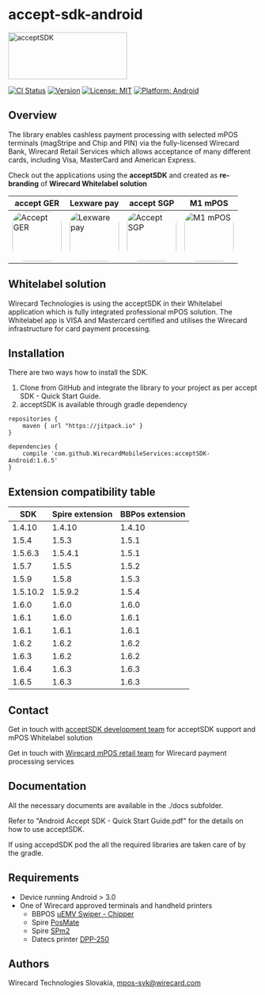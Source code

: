 # accept-sdk-android

<img src="https://raw.githubusercontent.com/WirecardMobileServices/acceptSDK/master/docs/logo.png" alt="acceptSDK" width=240 height=95>

[![CI Status](http://img.shields.io/travis/WirecardMobileServices/acceptSDK-Android.svg)](https://travis-ci.org/WirecardMobileServices/acceptSDK-Android)
[![Version](https://jitpack.io/v/mposSVK/acceptSDK-Android.svg)](https://jitpack.io/#mposSVK/acceptSDK-Android)
[![License: MIT](https://img.shields.io/badge/License-MIT-blue.svg)](https://opensource.org/licenses/MIT)
[![Platform: Android](https://img.shields.io/badge/platform-Android-green.svg)](https://img.shields.io/badge/platform-Android-green.svg)

## Overview
The library enables cashless payment processing with selected mPOS terminals (magStripe and Chip and PIN) via the fully-licensed Wirecard Bank, Wirecard Retail Services which allows acceptance of many different cards, including Visa, MasterCard and American Express.

Check out the applications using the **acceptSDK** and created as **re-branding** of **Wirecard Whitelabel solution** 

accept GER|Lexware pay|accept SGP|M1 mPOS|
-------|-----------|-------|------|
[<img style="border-radius: 25px;" src="https://lh3.googleusercontent.com/Mlm08oH9l4e-Q-QO-FQiIZaVPXo4CDNAzxZGLWR46iTWCwCmDsO4mp8Uru5tYB0LyGvF=w300-rw" alt="Accept GER" width=100 height=100>](https://play.google.com/store/apps/details?id=de.wirecard.accept.de "Accept GER")|[<img style="border-radius: 25px;" src="https://lh3.googleusercontent.com/yMuOKlGiCeNNmf5AKe87CqDX2QETD6dl8uBgU04ZvVlpHZqjSoxTqMLnjjXpwasF8Nh-=w300-rw" width=100 height=100 alt="Lexware pay">](https://play.google.com/store/apps/details?id=de.wirecard.accept.lexware "Lexware pay")|[<img  style="border-radius: 25px;" src="https://lh3.googleusercontent.com/HtgJJ8HhiupQlz2TC1FXIPHR2mXYz0ZCngg4U0FOFJL3-UaHYmyXYCdBoVRjqIRXKio=w300-rw" width=100 height=100 alt="Accept SGP">](https://play.google.com/store/apps/details?id=de.wirecard.accept.sgp "Accept SGP")|[<img  style="border-radius: 25px;" src="https://lh3.googleusercontent.com/XkPySwvwqMmj03E2gHL4WgLlANfb4zq6XN5n0mq1BqVimPh4nslFccrIcVjs4oNYmw0=w300-rw" width=100 height=100 alt="M1 mPOS">](https://play.google.com/store/apps/details?id=de.wirecard.accept.m1 "M1 mPOS")|
## Whitelabel solution
Wirecard Technologies is using the acceptSDK in their Whitelabel application which is fully integrated professional mPOS solution. The Whitelabel app is VISA and Mastercard certified and utilises the Wirecard infrastructure for card payment processing.

## Installation
There are two ways how to install the SDK.

1. Clone from GitHub and integrate the library to your project as per accept SDK - Quick Start Guide.
2. acceptSDK is available through gradle dependency
```
repositories {
	maven { url "https://jitpack.io" }
}

dependencies {
    compile 'com.github.WirecardMobileServices:acceptSDK-Android:1.6.5'
}
```

## Extension compatibility table
SDK|Spire extension|BBPos extension|
--------|--------|--------|
1.4.10|1.4.10|1.4.10|
1.5.4|1.5.3|1.5.1|
1.5.6.3|1.5.4.1|1.5.1|
1.5.7|1.5.5|1.5.2|
1.5.9|1.5.8|1.5.3|
1.5.10.2|1.5.9.2|1.5.4|
1.6.0|1.6.0|1.6.0|
1.6.1|1.6.0|1.6.1|
1.6.1|1.6.1|1.6.1|
1.6.2|1.6.2|1.6.2|
1.6.3|1.6.2|1.6.2|
1.6.4|1.6.3|1.6.3|
1.6.5|1.6.3|1.6.3|

## Contact
Get in touch with [acceptSDK development team](mailto://mpos-svk@wirecard.com "acceptSDK") for acceptSDK support and mPOS Whitelabel solution

Get in touch with [Wirecard mPOS retail team](mailto://retail.mpos@wirecard.com  "mpos Retails") for Wirecard payment processing services

## Documentation

All the necessary documents are available in the ./docs subfolder.

Refer to "Android Accept SDK - Quick Start Guide.pdf" for the details on how to use acceptSDK.

If using accepdSDK pod the all the required libraries are taken care of by the gradle.

## Requirements
* Device running Android > 3.0
* One of Wirecard approved terminals and handheld printers
	* BBPOS [uEMV Swiper - Chipper](http://bbpos.com/en/solutions/hardware/ "Chipper")
	* Spire [PosMate](http://www.spirepayments.com/product/posmate/ "PosMate")
	* Spire [SPm2](http://www.spirepayments.com/product/spm2/ "SPm2")
	* Datecs printer [DPP-250](http://www.datecs.bg/en/products/61 "DPP-250")

## Authors

   Wirecard Technologies Slovakia,  mpos-svk@wirecard.com 
   
